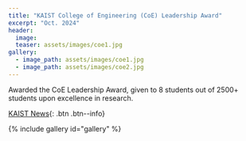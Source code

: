 ```yaml
---
title: "KAIST College of Engineering (CoE) Leadership Award"
excerpt: "Oct. 2024"
header:
  image: 
  teaser: assets/images/coe1.jpg
gallery:
  - image_path: assets/images/coe1.jpg
  - image_path: assets/images/coe2.jpg
---
```


Awarded the CoE Leadership Award, given to 8 students out of 2500+ students upon excellence in research.

[KAIST News](https://engineering.kaist.ac.kr/student/innovator){: .btn .btn--info}

{% include gallery id="gallery"  %}
